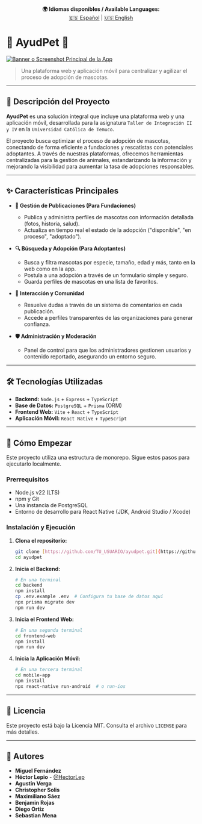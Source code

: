 <p align="center">
  <strong>🌍 Idiomas disponibles / Available Languages:</strong><br>
  <a href="README.md">🇪🇸 Español</a> |
  <a href="README.en.md">🇺🇸 English</a>
</p>

# 🐾 AyudPet 🐾

[![Banner o Screenshot Principal de la App](https://via.placeholder.com/800x400.png?text=Plataforma+AyudPet+Web+%26+Móvil)](https://via.placeholder.com/800x400.png?text=Plataforma+AyudPet+Web+%26+Móvil)
> Una plataforma web y aplicación móvil para centralizar y agilizar el proceso de adopción de mascotas.

---

## 📝 Descripción del Proyecto

**AyudPet** es una solución integral que incluye una plataforma web y una aplicación móvil, desarrollada para la asignatura `Taller de Integración II y IV` en la `Universidad Católica de Temuco`.

El proyecto busca optimizar el proceso de adopción de mascotas, conectando de forma eficiente a fundaciones y rescatistas con potenciales adoptantes. A través de nuestras plataformas, ofrecemos herramientas centralizadas para la gestión de animales, estandarizando la información y mejorando la visibilidad para aumentar la tasa de adopciones responsables.

---

## ✨ Características Principales

* **🐶 Gestión de Publicaciones (Para Fundaciones)**
    * Publica y administra perfiles de mascotas con información detallada (fotos, historia, salud).
    * Actualiza en tiempo real el estado de la adopción ("disponible", "en proceso", "adoptado").

* **🔍 Búsqueda y Adopción (Para Adoptantes)**
    * Busca y filtra mascotas por especie, tamaño, edad y más, tanto en la web como en la app.
    * Postula a una adopción a través de un formulario simple y seguro.
    * Guarda perfiles de mascotas en una lista de favoritos.

* **💬 Interacción y Comunidad**
    * Resuelve dudas a través de un sistema de comentarios en cada publicación.
    * Accede a perfiles transparentes de las organizaciones para generar confianza.

* **🛡️ Administración y Moderación**
    * Panel de control para que los administradores gestionen usuarios y contenido reportado, asegurando un entorno seguro.

---

## 🛠️ Tecnologías Utilizadas

* **Backend:** `Node.js` + `Express` + `TypeScript`
* **Base de Datos:** `PostgreSQL` + `Prisma` (ORM)
* **Frontend Web:** `Vite` + `React` + `TypeScript`
* **Aplicación Móvil:** `React Native` + `TypeScript`

---

## 🚀 Cómo Empezar

Este proyecto utiliza una estructura de monorepo. Sigue estos pasos para ejecutarlo localmente.

### Prerrequisitos

* Node.js v22 (LTS)
* npm y Git
* Una instancia de PostgreSQL
* Entorno de desarrollo para React Native (JDK, Android Studio / Xcode)

### Instalación y Ejecución

1.  **Clona el repositorio:**
    ````bash
    git clone [https://github.com/TU_USUARIO/ayudpet.git](https://github.com/TU_USUARIO/ayudpet.git)
    cd ayudpet
    ````

2.  **Inicia el Backend:**
    ````bash
    # En una terminal
    cd backend
    npm install
    cp .env.example .env  # Configura tu base de datos aquí
    npx prisma migrate dev
    npm run dev
    ````

3.  **Inicia el Frontend Web:**
    ````bash
    # En una segunda terminal
    cd frontend-web
    npm install
    npm run dev
    ````

4.  **Inicia la Aplicación Móvil:**
    ````bash
    # En una tercera terminal
    cd mobile-app
    npm install
    npx react-native run-android  # o run-ios
    ````

---

## 📜 Licencia

Este proyecto está bajo la Licencia MIT. Consulta el archivo `LICENSE` para más detalles.

---

## 👤 Autores

* **Miguel Fernández**
* **Héctor Lepio** - [@HectorLep](https://github.com/HectorLep)
* **Agustin Verga**
* **Christopher Solis**
* **Maximiliano Sáez**
* **Benjamin Rojas**
* **Diego Ortiz**
* **Sebastian Mena**
